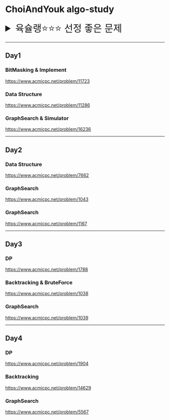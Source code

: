 # ChoiAndYouk algo-study


<details>
<summary style="font-size:30px"> 육슐랭⭐⭐⭐ 선정 좋은 문제 </summary>
<div markdown="1">


**1039 교환**
- 그래프 탐색, 백트래킹, DP <br>
https://www.acmicpc.net/problem/1039

평가 : 백트래킹과 DP를 혼용하여 메모이제이션을 구현함으로써 많은 것을 배울 수 있는 좋은 문제이다.

</div>
</details>



---
## Day1

### BitMasking & Implement
https://www.acmicpc.net/problem/11723

### Data Structure
https://www.acmicpc.net/problem/11286

### GraphSearch & Simulator
https://www.acmicpc.net/problem/16236


---
## Day2

### Data Structure
https://www.acmicpc.net/problem/7662

### GraphSearch
https://www.acmicpc.net/problem/1043

### GraphSearch
https://www.acmicpc.net/problem/1167

---
## Day3

### DP
https://www.acmicpc.net/problem/1788

### Backtracking & BruteForce
https://www.acmicpc.net/problem/1038

### GraphSearch
https://www.acmicpc.net/problem/1039

---
## Day4

### DP
https://www.acmicpc.net/problem/1904

### Backtracking
https://www.acmicpc.net/problem/14629

### GraphSearch
https://www.acmicpc.net/problem/5567

